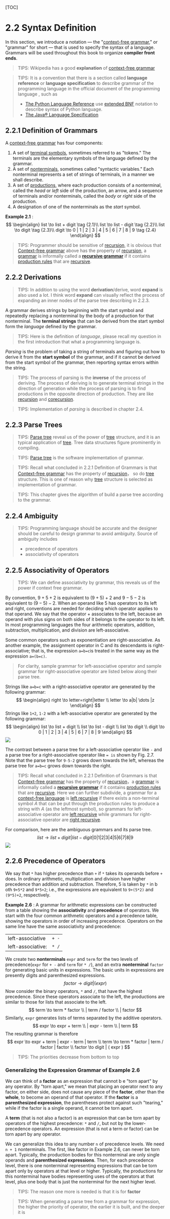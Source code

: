 [TOC]

# 2.2 Syntax Definition

In this section, we introduce a notation — the "[context-free grammar](https://en.wikipedia.org/wiki/Context-free_grammar)," or "grammar" for short — that is used to specify the syntax of a language. Grammars will be used throughout this book to organize **compiler front ends**.

> TIPS: Wikipedia has a good **explanation** of [context-free grammar](https://en.wikipedia.org/wiki/Context-free_grammar)

> TIPS: It is a convention that there is a section called **language reference** or **language specification** to describe grammar of the programming language in the official document of the programming language , such as
>
> - [The Python Language Reference](https://docs.python.org/3/reference/index.html) use [extended BNF](https://en.wikipedia.org/wiki/Extended_Backus%E2%80%93Naur_Form) notation to describe syntax of Python language.
> - [The Java® Language Specification](https://docs.oracle.com/javase/specs/jls/se7/html/index.html)

## 2.2.1 Definition of Grammars

A [context-free grammar](https://en.wikipedia.org/wiki/Context-free_grammar) has four components:
1. A set of [terminal symbols](https://en.wikipedia.org/wiki/Terminal_and_nonterminal_symbols), sometimes referred to as "tokens." The terminals are the elementary symbols of the language defined by the grammar.
2. A set of [nonterminals](https://en.wikipedia.org/wiki/Terminal_and_nonterminal_symbols), sometimes called "syntactic variables." Each nonterminal represents a set of strings of terminals, in a manner we shall describe.
3. A set of [productions](https://en.wikipedia.org/wiki/Production_(computer_science)), where each production consists of a nonterminal, called the *head* or *left* side of the production, an arrow, and a sequence of terminals and/or nonterminals, called the *body* or *right* side of the production. 
4. A designation of one of the nonterminals as the *start* symbol.



**Example 2.1** : 
$$
\begin{align}
list \to list + digit   \tag {2.1}\\
list \to list - digit   \tag {2.2}\\
list \to digit   \tag {2.3}\\
digit \to 0 | 1 | 2 | 3 | 4 | 5 | 6 | 7 | 8 | 9 \tag {2.4}
\end{align}
$$


> TIPS:  Programmer should be sensitive of [recursion](https://en.wikipedia.org/wiki/Recursion_(computer_science)), it is obvious that [Context-free grammar](https://en.wikipedia.org/wiki/Context-free_grammar) above has the property of [recursion](https://en.wikipedia.org/wiki/Recursion_(computer_science)),  a [grammar](https://en.wikipedia.org/wiki/Formal_grammar) is informally called a [**recursive grammar**](https://en.wikipedia.org/wiki/Recursive_grammar) if it contains [production rules](https://en.wikipedia.org/wiki/Formal_grammar#The_syntax_of_grammars) that are [recursive](https://en.wikipedia.org/wiki/Recursion_(computer_science)).
>



## 2.2.2 Derivations

> TIPS: In addition to using the word **derivation**/derive,  word **expand** is also used a lot. I think word **expand** can visually reflect the process of expanding an inner nodes of the parse tree describing in 2.2.3.

A grammar derives strings by beginning with the start symbol and repeatedly replacing a nonterminal by the body of a production for that nonterminal. The **terminal strings** that can be derived from the start symbol form the *language* defined by the grammar.

> TIPS: Here is the definition of *language*, please recall my question in the first introduction that what a programming language is.

*Parsing* is the problem of taking a string of terminals and figuring out how to derive it from the **start symbol** of the grammar, and if it cannot be derived from the start symbol of the grammar, then reporting syntax errors within the string. 

> TIPS: The process of parsing is the **inverse** of the process of deriving. The process of deriving is to generate terminal strings in the direction of generation while the process of parsing is to find productions in the opposite direction of production. They are like [recursion](https://en.wikipedia.org/wiki/Recursion_(computer_science)) and [corecursion](https://en.wikipedia.org/wiki/Corecursion).

> TIPS: Implementation of *parsing* is described in chapter 2.4.



## 2.2.3 Parse Trees

> TIPS:  [Parse tree](https://en.wikipedia.org/wiki/Parse_tree) reveal us of the power of  [tree](https://en.wikipedia.org/wiki/Tree_(data_structure)) structure, and it is an typical application of  [tree](https://en.wikipedia.org/wiki/Tree_(data_structure)). Tree data structures figure prominently in compiling.

> TIPS:  [Parse tree](https://en.wikipedia.org/wiki/Parse_tree) is the software implementation of grammar.

> TIPS: Recall what concluded in 2.2.1 Definition of Grammars is that [Context-free grammar](https://en.wikipedia.org/wiki/Context-free_grammar) has the property of [recursion](https://en.wikipedia.org/wiki/Recursion_(computer_science))， so do  [tree](https://en.wikipedia.org/wiki/Tree_(data_structure)) structure. This is one of reason why [tree](https://en.wikipedia.org/wiki/Tree_(data_structure)) structure is selected as  implementation of grammar.

> TIPS: This chapter gives the algorithm of build a parse tree according to the grammar.





## 2.2.4 Ambiguity

> TIPS: Programming language should be accurate and the designer should be careful to design grammar to avoid ambiguity. Source of ambiguity includes
>
> - precedence of operators
> - associativity of operators



## 2.2.5 Associativity of Operators

> TIPS: We can define associativity by grammar, this reveals us of the power if context free grammar.



By convention, $9+5+2$ is equivalent to $(9+5)+2$ and $9-5-2$ is equivalent to $(9-5)-2$. When an operand like 5 has operators to its left and right, conventions are needed for deciding which operator applies to that operand. We say that the operator + associates to the left, because an operand with plus signs on both sides of it belongs to the operator to its left. In most programming languages the four arithmetic operators, addition, subtraction, multiplication, and division are left-associative.

Some common operators such as exponentiation are right-associative. As another example, the assignment operator in C and its descendants is right-associative; that is, the expression `a=b=c`is treated in the same way as the expression `a=(b=c)`.

> For clarity, sample grammar for left-associative operator and sample grammar for right-associative operator are listed below along their parse tree.

Strings like `a=b=c` with a right-associative operator are generated by the following grammar:
$$
\begin{align}
right \to letter=right|letter \\
letter \to a|b| \dots |z
\end{align}
$$
Strings like `1+2`, `1-2` with a left-associative operator are generated by the following grammar:
$$
\begin{align}
list \to list + digit   \\
list \to list - digit   \\
list \to digit  \\
digit \to 0 | 1 | 2 | 3 | 4 | 5 | 6 | 7 | 8 | 9
\end{align}
$$
![](./Figure2.7Parse-trees-for-left-and-right-associative-grammars.jpg)

The contrast between a parse tree for a left-associative operator like `-` and a parse tree for a right-associative operator like `= is` shown by Fig. 2.7. Note that the parse tree for `9-5-2` grows down towards the left, whereas the parse tree for `a=b=c` grows down towards the right.

> TIPS: Recall what concluded in 2.2.1 Definition of Grammars is that [Context-free grammar](https://en.wikipedia.org/wiki/Context-free_grammar) has the property of [recursion](https://en.wikipedia.org/wiki/Recursion_(computer_science))，a [grammar](https://en.wikipedia.org/wiki/Formal_grammar) is informally called a [**recursive grammar**](https://en.wikipedia.org/wiki/Recursive_grammar) if it contains [production rules](https://en.wikipedia.org/wiki/Formal_grammar#The_syntax_of_grammars) that are [recursive](https://en.wikipedia.org/wiki/Recursion_(computer_science)). Here we can further subdivide, a grammar for a [context-free language](https://en.wikipedia.org/wiki/Context-free_language) is [left recursive](https://en.wikipedia.org/wiki/Left_recursion) if there exists a non-terminal symbol *A* that can be put through the production rules to produce a string with *A* (as the leftmost symbol), so grammars for left-associative operator are [left recursive](https://en.wikipedia.org/wiki/Left_recursion)  while grammars for right-associative operator are [right recursive](https://en.wikipedia.org/wiki/Left_recursion). 



For comparison, here are the ambiguous grammars and its parse tree.
$$
list \to list + digit | list - digit | 0 | 1 | 2 | 3 | 4 | 5 | 6 | 7 | 8 | 9
$$
![](./Figure2.6Two-parse-trees-for-9-5+2.jpg)

## 2.2.6 Precedence of Operators

We say that `*` has higher precedence than `+` if `*` takes its operands before `+` does. In ordinary arithmetic, multiplication and division have higher precedence than addition and subtraction. Therefore, 5 is taken by `*` in b oth `9+5*2` and `9*5+2`; i.e., the expressions are equivalent to `9+(5*2)` and `(9*5)+2`, respectively.

**Example 2.6** : A grammar for arithmetic expressions can be constructed from a table showing the **associativity** and **precedence** of operators. We start with the four common arithmetic operators and a precedence table, showing the operators in order of increasing precedence. Operators on the same line have the same associativity and precedence:

|                   |       |
| ----------------- | ----- |
| left-associative  | `+ -` |
| left-associative: | `* /` |

We create two **nonterminals** `expr` and `term` for the two levels of precedence(`expr`  for `+ -` and `term` for `* /`), and an extra **nonterminal** `factor` for generating basic units in expressions. The basic units in expressions are presently digits and parenthesized expressions.
$$
factor \to digit | ( expr )
$$
Now consider the binary operators, `*` and `/`, that have the highest precedence. Since these operators associate to the left, the productions are similar to those for lists that associate to the left.
$$
term \to term * factor \\
| term / factor \\
| factor
$$
Similarly, `expr` generates lists of terms separated by the additive operators.
$$
expr \to expr + term \\
| expr - term \\
| term
$$
The resulting grammar is therefore
$$
expr \to expr + term | expr - term | term \\
term \to term * factor | term / factor | factor \\
factor \to digit | ( expr )
$$

> TIPS: The priorities decrease from bottom to top

### Generalizing the Expression Grammar of Example 2.6

We can think of a **factor** as an expression that cannot b e "torn apart" by any operator. By "torn apart," we mean that placing an operator next to any factor, on either side, does not cause any piece of the **factor**, other than the **whole**, to become an operand of that operator. If the **factor** is a **parenthesized expression**, the parentheses protect against such "tearing," while if the factor is a single operand, it cannot be torn apart.

A **term** (that is not also a factor) is an expression that can be torn apart by operators of the highest precedence: `*` and `/`, but not by the lower-precedence operators. An expression (that is not a term or factor) can be torn apart by any operator.

We can generalize this idea to any number `n` of precedence levels. We need `n + 1` nonterminals. The first, like factor in Example 2.6, can never be torn apart. Typically, the production bodies for this nonterminal are only single operands and **parenthesized expressions**. Then, for each precedence level, there is one nonterminal representing expressions that can be torn apart only by operators at that level or higher. Typically, the productions for this nonterminal have bodies representing uses of the operators at that
level, plus one body that is just the nonterminal for the next higher level.

> TIPS:  The reason one more is needed is that it is for  **factor**



> TIPS:  When generating a parse tree from a grammar for expression, the higher the priority of operator, the earlier it is built, and the deeper it is

